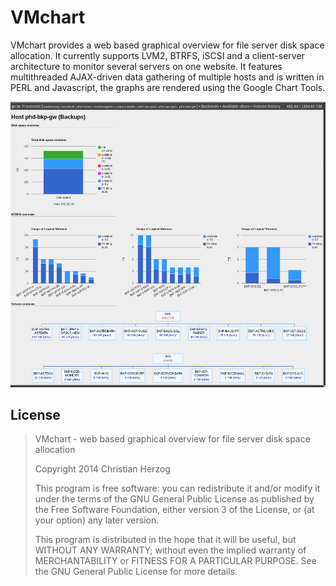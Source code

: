 VMchart
=======

VMchart provides a web based graphical overview for file server disk space allocation. It currently supports LVM2, BTRFS, iSCSI and a client-server architecture to monitor several servers on one website. It features multithreaded AJAX-driven data gathering of multiple hosts and is written in PERL and Javascript, the graphs are rendered using the Google Chart Tools.

![VMchart screenshot](img/vmchart.png?raw=true)


License
-------

> VMchart - web based graphical overview for file server disk space allocation
>
> Copyright 2014 Christian Herzog
>
> This program is free software: you can redistribute it and/or modify
> it under the terms of the GNU General Public License as published by
> the Free Software Foundation, either version 3 of the License, or
> (at your option) any later version.
>
> This program is distributed in the hope that it will be useful,
> but WITHOUT ANY WARRANTY; without even the implied warranty of
> MERCHANTABILITY or FITNESS FOR A PARTICULAR PURPOSE. See the
> GNU General Public License for more details.
